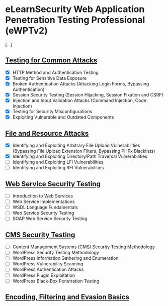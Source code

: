 # eLearnSecurity Web Application Penetration Testing Professional (eWPTv2)

[...]

## [Testing for Common Attacks](./testing_for_common_attacks.md)

- [x] HTTP Method and Authentication Testing
- [x] Testing for Sensitive Data Exposure
- [x] Broken Authentication Attacks (Attacking Login Forms, Bypassing Authentication)
- [x] Session Security Testing (Session Hijacking, Session Fixation and CSRF)
- [x] Injection and Input Validation Attacks (Command Injection, Code Injection)
- [x] Testing for Security Misconfigurations
- [x] Exploiting Vulnerable and Outdated Components

## [File and Resource Attacks](./file_and_resource_attacks.md)

- [x] Identifying and Exploiting Arbitrary File Upload Vulnerabilities (Bypassing File Upload Extension Filters, Bypassing PHPx Blacklists)
- [x] Identifying and Exploiting Directory/Path Traversal Vulnerabilities
- [ ] Identifying and Exploiting LFI Vulnerabilities
- [ ] Identifying and Exploiting RFI Vulnerabilities

## [Web Service Security Testing](./web_service_security_testing.md)

- [ ] Introduction to Web Services
- [ ] Web Service Implementations
- [ ] WSDL Language Fundamentals
- [ ] Web Service Security Testing
- [ ] SOAP Web Service Security Testing

## [CMS Security Testing](./cms_security_testing.md)

- [ ] Content Management Systems (CMS) Security Testing Methodology
- [ ] WordPress Security Testing Methodology
- [ ] WordPress Information Gathering and Enumeration
- [ ] WordPress Vulnerability Scanning
- [ ] WordPress Authentication Attacks
- [ ] WordPress Plugin Exploitation
- [ ] WordPress Black-Box Penetration Testing

## [Encoding, Filtering and Evasion Basics](./encoding_filtering_and_evasion_basics.md)

